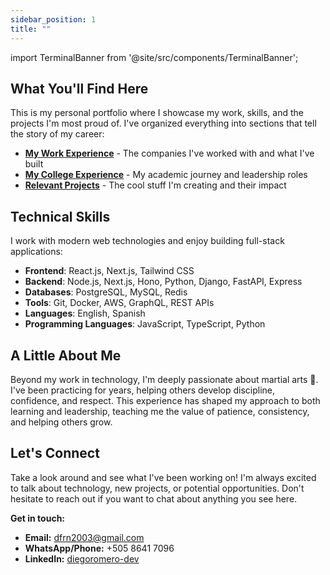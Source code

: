 ```yaml
---
sidebar_position: 1
title: ""
---
```


import TerminalBanner from '@site/src/components/TerminalBanner';

<TerminalBanner
  name="Diego Romero"
  about="Hi there! I'm Diego Romero, a passionate full-stack developer who loves building amazing web applications and solving complex problems with code. I've been working in software development since 2018, and I'm excited to share my journey with you."
/>

## What You'll Find Here

This is my personal portfolio where I showcase my work, skills, and the projects I'm most proud of. I've organized everything into sections that tell the story of my career:

- **[My Work Experience](/docs/experience)** - The companies I've worked with and what I've built
- **[My College Experience](/docs/education)** - My academic journey and leadership roles
- **[Relevant Projects](/docs/projects/storefront-pos)** - The cool stuff I'm creating and their impact

## Technical Skills

I work with modern web technologies and enjoy building full-stack applications:

- **Frontend**: React.js, Next.js, Tailwind CSS
- **Backend**: Node.js, Next.js, Hono, Python, Django, FastAPI, Express
- **Databases**: PostgreSQL, MySQL, Redis
- **Tools**: Git, Docker, AWS, GraphQL, REST APIs
- **Languages**: English, Spanish
- **Programming Languages**: JavaScript, TypeScript, Python

## A Little About Me

Beyond my work in technology, I'm deeply passionate about martial arts 🥋. I've been practicing for years, helping others develop discipline, confidence, and respect. This experience has shaped my approach to both learning and leadership, teaching me the value of patience, consistency, and helping others grow.

## Let's Connect

Take a look around and see what I've been working on! I'm always excited to talk about technology, new projects, or potential opportunities. Don't hesitate to reach out if you want to chat about anything you see here.

**Get in touch:**

- **Email:** dfrn2003@gmail.com
- **WhatsApp/Phone:** +505 8641 7096
- **LinkedIn:** [diegoromero-dev](https://www.linkedin.com/in/diegoromero-dev/)
